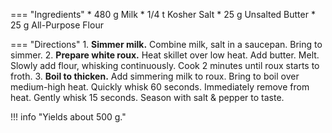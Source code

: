 === "Ingredients"
    * 480 g Milk
    * 1/4 t Kosher Salt
    * 25 g Unsalted Butter
    * 25 g All-Purpose Flour

=== "Directions"
    1. **Simmer milk.** Combine milk, salt in a saucepan. Bring to simmer.
    2. **Prepare white roux.** Heat skillet over low heat. Add butter. Melt. Slowly add flour, whisking continuously. Cook 2 minutes until roux starts to froth.
    3. **Boil to thicken.** Add simmering milk to roux. Bring to boil over medium-high heat. Quickly whisk 60 seconds. Immediately remove from heat. Gently whisk 15 seconds. Season with salt & pepper to taste.


!!! info "Yields about 500 g."

[^1]: {{ cite.child_french_cooking }}
